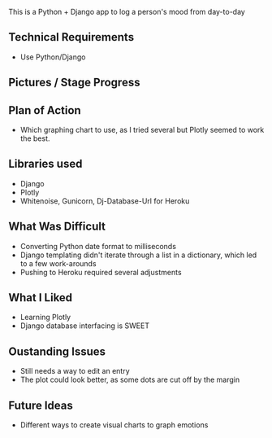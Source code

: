 This is a Python + Django app to log a person's mood from day-to-day

## Technical Requirements
* Use Python/Django

## Pictures / Stage Progress  


## Plan of Action
* Which graphing chart to use, as I tried several but Plotly seemed to work the best.

## Libraries used  

* Django
* Plotly
* Whitenoise, Gunicorn, Dj-Database-Url for Heroku


## What Was Difficult
* Converting Python date format to milliseconds
* Django templating didn't iterate through a list in a dictionary, which led to a few work-arounds
* Pushing to Heroku required several adjustments

## What I Liked
* Learning Plotly
* Django database interfacing is SWEET

## Oustanding Issues
* Still needs a way to edit an entry
* The plot could look better, as some dots are cut off by the margin

## Future Ideas
* Different ways to create visual charts to graph emotions

